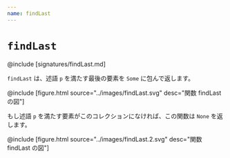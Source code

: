 ```yaml
---
name: findLast
---
```


# `findLast`

@include [signatures/findLast.md]

`findLast` は、述語 `p` を満たす最後の要素を `Some` に包んで返します。

@include [figure.html source="../images/findLast.svg" desc="関数 findLast の図"]

もし述語 `p` を満たす要素がこのコレクションになければ、この関数は `None` を返します。

@include [figure.html source="../images/findLast.2.svg" desc="関数 findLast の図"]
